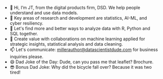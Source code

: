 - 👋 Hi, I’m JT, from the digital products firm, DSD.  We help people understand and use data models.
- 👀 Key areas of research and development are statistics, AI-ML, and cyber resiliency.  
- 🌱 Let's find more and better ways to analyze data with R, Python and SQL together.
- 💞️ Create value with collaborations on machine learning applied for strategic insights, statistical analysis and data cleaning.
- 📫 Let's communicate: millerauthor@datascientistdude.com for business inquiries please.
- 😄 Dad Joke of the Day: Dude, can you pass me that leaflet? Brochure.
- 😎 Bonus Dad Joke: Why did the bicycle fall over? Because it was two tired!
<!---
DSD-resilience/DSD-resilience is a ✨ special ✨ repository because its `README.md` (this file) appears on your GitHub profile.
You can click the Preview link to take a look at your changes.
--->
